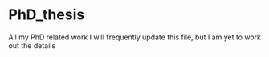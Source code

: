 # PhD_thesis
All my PhD related work 
I will frequently update this file, but I am yet to work out the details
